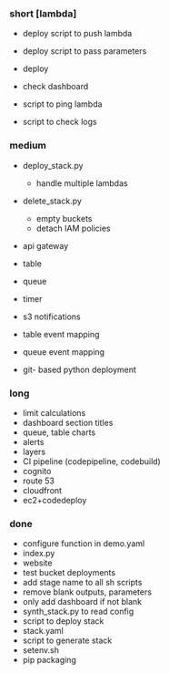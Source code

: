 ### short [lambda]

- deploy script to push lambda
- deploy script to pass parameters
- deploy

- check dashboard
- script to ping lambda
- script to check logs

### medium

- deploy_stack.py
  - handle multiple lambdas

- delete_stack.py
  - empty buckets
  - detach IAM policies

- api gateway
- table
- queue
- timer

- s3 notifications
- table event mapping
- queue event mapping

- git- based python deployment

### long

- limit calculations
- dashboard section titles
- queue, table charts
- alerts
- layers
- CI pipeline (codepipeline, codebuild)
- cognito
- route 53
- cloudfront
- ec2+codedeploy

### done

- configure function in demo.yaml
- index.py
- website
- test bucket deployments
- add stage name to all sh scripts
- remove blank outputs, parameters
- only add dashboard if not blank
- synth_stack.py to read config
- script to deploy stack
- stack.yaml
- script to generate stack
- setenv.sh
- pip packaging
